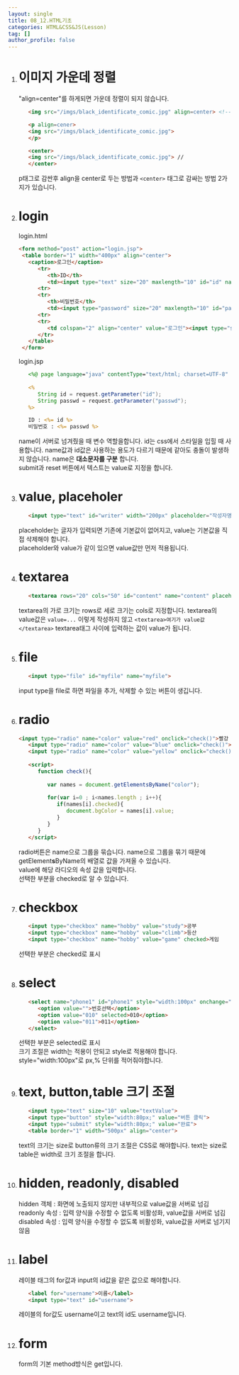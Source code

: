 ```yaml
---
layout: single
title: 08_12.HTML기초
categories: HTML&CSS&JS(Lesson)
tag: []
author_profile: false
---
```


1. # 이미지 가운데 정렬
   "align=center"를 하게되면 가운데 정렬이 되지 않습니다.   
   ```html
      <img src="/imgs/black_identificate_comic.jpg" align=center> <!-- 가운데 정렬 안됨 -->

      <p align=cener>
      <img src="/imgs/black_identificate_comic.jpg"> 
      </p>

      <center>
      <img src="/imgs/black_identificate_comic.jpg"> //
      </center>
   ```   
   p태그로 감싼후 align을 center로 두는 방법과 `<center>` 태그로 감싸는 방법 2가지가 있습니다.   

1. # login
   login.html   
   ```html
   <form method="post" action="login.jsp">	
	<table border="1" width="400px" align="center">
      <caption>로그인</caption>
         <tr>
            <th>ID</th>
            <td><input type="text" size="20" maxlength="10" id="id" name="id" autofocus></td>
         <tr>
         <tr>
            <th>비밀번호</th>
            <td><input type="password" size="20" maxlength="10" id="passwd" name="passwd" autofocus></td>
         <tr>
         <tr>
            <td colspan="2" align="center" value="로그인"><input type="submit" value="취소">&nbsp;&nbsp;<input type="reset"></td>
         </tr>
      </table>	
	</form>
   ```   

   login.jsp   
   ```jsp
      <%@ page language="java" contentType="text/html; charset=UTF-8" pageEncoding="UTF-8"%>
    
      <%
         String id = request.getParameter("id");
         String passwd = request.getParameter("passwd");
      %>

      ID : <%= id %>
      비밀번호 : <%= passwd %>
   ```
   name이 서버로 넘겨줬을 때 변수 역할을합니다. id는 css에서 스타일을 입힐 때 사용합니다. name값과 id값은 사용하는 용도가 다르기 때문에 같아도 충돌이 발생하지 않습니다. name은 __대소문자를 구분__ 합니다.    
   submit과 reset 버튼에서 텍스트는 value로 지정을 합니다.   

1. # value, placeholer
   ```html
      <input type="text" id="writer" width="200px" placeholder="작성자명 입력" value="홍길동">
   ```   
   placeholder는 글자가 입력되면 기존에 기본값이 없어지고, value는 기본값을 직접 삭제해야 합니다.   
   placeholder와 value가 같이 있으면 value값만 먼저 적용됩니다.   

1. # textarea
   ```html
      <textarea rows="20" cols="50" id="content" name="content" placeholder="200자 이내로 입력">초기값</textarea>
   ```   
   textarea의 가로 크기는 rows로 세로 크기는 cols로 지정합니다. textarea의 value값은 `value=...` 이렇게 작성하지 않고 `<textarea>여기가 value값</textarea>` textarea태그 사이에 입력하는 값이 value가 됩니다.   

1. # file   
   ```html
      <input type="file" id="myfile" name="myfile">
   ```   
   input type을 file로 하면 파일을 추가, 삭제할 수 있는 버튼이 생깁니다.   

1. # radio 
   ```html
   <input type="radio" name="color" value="red" onclick="check()">빨강
      <input type="radio" name="color" value="blue" onclick="check()">파랑
      <input type="radio" name="color" value="yellow" onclick="check()">노랑
      
      <script>
         function check(){
         
            var names = document.getElementsByName("color");
            
            for(var i=0 ; i<names.length ; i++){
               if(names[i].checked){
                  document.bgColor = names[i].value;
               }
            }
         }
      </script>
   ```   
   radio버튼은 name으로 그룹을 묶습니다. name으로 그룹을 묶기 때문에 getElement<span style="font-weight:bold">s</span>ByName의 배열로 값을 가져올 수 있습니다.    
   value에 해당 라디오의 속성 값을 입력합니다.   
   선택한 부분을 checked로 알 수 있습니다.   

1. # checkbox
   ```html
      <input type="checkbox" name="hobby" value="study">공부
      <input type="checkbox" name="hobby" value="climb">등산
      <input type="checkbox" name="hobby" value="game" checked>게임
   ```   
   선택한 부분은 checked로 표시   

1. # select
   ```html
      <select name="phone1" id="phone1" style="width:100px" onchange="phoneChange()">
         <option value="">번호선택</option>
         <option value="010" selected>010</option>
         <option value="011">011</option>
      </select>
   ```   
   선택한 부분은 selected로 표시   
   크기 조절은 width는 적용이 안되고 style로 적용해야 합니다. style="width:100px"로 px,% 단위를 적어줘야합니다.


1. # text, button,table 크기 조절
   ```html
      <input type="text" size="10" value="textValue">
      <input type="button" style="width:80px;" value="버튼 클릭">
      <input type="submit" style="width:80px;" value="완료">
      <table border="1" width="500px" align="center">
   ```   
   text의 크기는 size로 button류의 크기 조절은 CSS로 해야합니다. text는 size로 table은 width로 크기 조절을 합니다.      

1. # hidden, readonly, disabled
   hidden 객체 : 화면에 노출되지 않지만 내부적으로 value값을 서버로 넘김   
   readonly 속성 : 입력 양식을 수정할 수 없도록 비활성화, value값을 서버로 넘김   
   disabled 속성 : 입력 양식을 수정할 수 없도록 비활성화, value값을 서버로 넘기지 않음   

1. # label
   레이블 태그의 for값과 input의 id값을 같은 값으로 해야합니다.   
   ```html
      <label for="username">이름</label>
      <input type="text" id="username">
   ```   
   레이블의 for값도 username이고 text의 id도 username입니다.   

1. # form
   form의 기본 method방식은 get입니다.